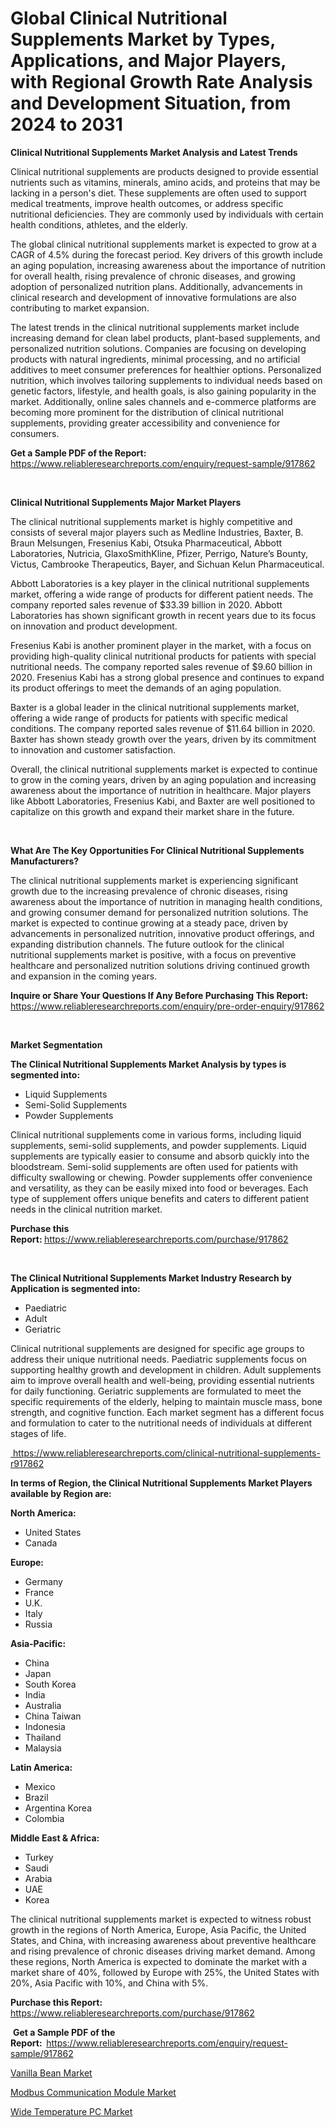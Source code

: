 <p><h1>Global Clinical Nutritional Supplements Market by Types, Applications, and Major Players, with Regional Growth Rate Analysis and Development Situation, from 2024 to 2031</h1></p><p><strong>Clinical Nutritional Supplements Market Analysis and Latest Trends</strong></p>
<p><p>Clinical nutritional supplements are products designed to provide essential nutrients such as vitamins, minerals, amino acids, and proteins that may be lacking in a person's diet. These supplements are often used to support medical treatments, improve health outcomes, or address specific nutritional deficiencies. They are commonly used by individuals with certain health conditions, athletes, and the elderly.</p><p>The global clinical nutritional supplements market is expected to grow at a CAGR of 4.5% during the forecast period. Key drivers of this growth include an aging population, increasing awareness about the importance of nutrition for overall health, rising prevalence of chronic diseases, and growing adoption of personalized nutrition plans. Additionally, advancements in clinical research and development of innovative formulations are also contributing to market expansion.</p><p>The latest trends in the clinical nutritional supplements market include increasing demand for clean label products, plant-based supplements, and personalized nutrition solutions. Companies are focusing on developing products with natural ingredients, minimal processing, and no artificial additives to meet consumer preferences for healthier options. Personalized nutrition, which involves tailoring supplements to individual needs based on genetic factors, lifestyle, and health goals, is also gaining popularity in the market. Additionally, online sales channels and e-commerce platforms are becoming more prominent for the distribution of clinical nutritional supplements, providing greater accessibility and convenience for consumers.</p></p>
<p><strong>Get a Sample PDF of the Report:&nbsp;</strong> <a href="https://www.reliableresearchreports.com/enquiry/request-sample/917862">https://www.reliableresearchreports.com/enquiry/request-sample/917862</a></p>
<p>&nbsp;</p>
<p><strong>Clinical Nutritional Supplements Major Market Players</strong></p>
<p><p>The clinical nutritional supplements market is highly competitive and consists of several major players such as Medline Industries, Baxter, B. Braun Melsungen, Fresenius Kabi, Otsuka Pharmaceutical, Abbott Laboratories, Nutricia, GlaxoSmithKline, Pfizer, Perrigo, Nature’s Bounty, Victus, Cambrooke Therapeutics, Bayer, and Sichuan Kelun Pharmaceutical.</p><p>Abbott Laboratories is a key player in the clinical nutritional supplements market, offering a wide range of products for different patient needs. The company reported sales revenue of $33.39 billion in 2020. Abbott Laboratories has shown significant growth in recent years due to its focus on innovation and product development.</p><p>Fresenius Kabi is another prominent player in the market, with a focus on providing high-quality clinical nutritional products for patients with special nutritional needs. The company reported sales revenue of $9.60 billion in 2020. Fresenius Kabi has a strong global presence and continues to expand its product offerings to meet the demands of an aging population.</p><p>Baxter is a global leader in the clinical nutritional supplements market, offering a wide range of products for patients with specific medical conditions. The company reported sales revenue of $11.64 billion in 2020. Baxter has shown steady growth over the years, driven by its commitment to innovation and customer satisfaction.</p><p>Overall, the clinical nutritional supplements market is expected to continue to grow in the coming years, driven by an aging population and increasing awareness about the importance of nutrition in healthcare. Major players like Abbott Laboratories, Fresenius Kabi, and Baxter are well positioned to capitalize on this growth and expand their market share in the future.</p></p>
<p>&nbsp;</p>
<p><strong>What Are The Key Opportunities For Clinical Nutritional Supplements Manufacturers?</strong></p>
<p><p>The clinical nutritional supplements market is experiencing significant growth due to the increasing prevalence of chronic diseases, rising awareness about the importance of nutrition in managing health conditions, and growing consumer demand for personalized nutrition solutions. The market is expected to continue growing at a steady pace, driven by advancements in personalized nutrition, innovative product offerings, and expanding distribution channels. The future outlook for the clinical nutritional supplements market is positive, with a focus on preventive healthcare and personalized nutrition solutions driving continued growth and expansion in the coming years.</p></p>
<p><strong>Inquire or Share Your Questions If Any Before Purchasing This Report:</strong> <a href="https://www.reliableresearchreports.com/enquiry/pre-order-enquiry/917862">https://www.reliableresearchreports.com/enquiry/pre-order-enquiry/917862</a></p>
<p>&nbsp;</p>
<p><strong>Market Segmentation</strong></p>
<p><strong>The Clinical Nutritional Supplements Market Analysis by types is segmented into:</strong></p>
<p><ul><li>Liquid Supplements</li><li>Semi-Solid Supplements</li><li>Powder Supplements</li></ul></p>
<p><p>Clinical nutritional supplements come in various forms, including liquid supplements, semi-solid supplements, and powder supplements. Liquid supplements are typically easier to consume and absorb quickly into the bloodstream. Semi-solid supplements are often used for patients with difficulty swallowing or chewing. Powder supplements offer convenience and versatility, as they can be easily mixed into food or beverages. Each type of supplement offers unique benefits and caters to different patient needs in the clinical nutrition market.</p></p>
<p><strong>Purchase this Report:&nbsp;</strong><a href="https://www.reliableresearchreports.com/purchase/917862">https://www.reliableresearchreports.com/purchase/917862</a></p>
<p>&nbsp;</p>
<p><strong>The Clinical Nutritional Supplements Market Industry Research by Application is segmented into:</strong></p>
<p><ul><li>Paediatric</li><li>Adult</li><li>Geriatric</li></ul></p>
<p><p>Clinical nutritional supplements are designed for specific age groups to address their unique nutritional needs. Paediatric supplements focus on supporting healthy growth and development in children. Adult supplements aim to improve overall health and well-being, providing essential nutrients for daily functioning. Geriatric supplements are formulated to meet the specific requirements of the elderly, helping to maintain muscle mass, bone strength, and cognitive function. Each market segment has a different focus and formulation to cater to the nutritional needs of individuals at different stages of life.</p></p>
<p><a href="https://www.reliableresearchreports.com/clinical-nutritional-supplements-r917862">&nbsp;https://www.reliableresearchreports.com/clinical-nutritional-supplements-r917862</a></p>
<p><strong>In terms of Region, the Clinical Nutritional Supplements Market Players available by Region are:</strong></p>
<p>
    <p> <strong> North America: </strong>
        <ul>
            <li>United States</li>
            <li>Canada</li>
        </ul>
        </p> 
    <p> <strong> Europe: </strong>
        <ul>
            <li>Germany</li>
            <li>France</li>
            <li>U.K.</li>
            <li>Italy</li>
            <li>Russia</li>
        </ul>
        </p> 
    <p> <strong> Asia-Pacific: </strong>
        <ul>
            <li>China</li>
            <li>Japan</li>
            <li>South Korea</li>
            <li>India</li>
            <li>Australia</li>
            <li>China Taiwan</li>
            <li>Indonesia</li>
            <li>Thailand</li>
            <li>Malaysia</li>
        </ul>
        </p> 
    <p> <strong> Latin America: </strong>
        <ul>
            <li>Mexico</li>
            <li>Brazil</li>
            <li>Argentina Korea</li>
            <li>Colombia</li>
        </ul>
        </p> 
    <p> <strong> Middle East & Africa: </strong>
        <ul>
            <li>Turkey</li>
            <li>Saudi</li>
            <li>Arabia</li>
            <li>UAE</li>
            <li>Korea</li>
        </ul>
    </p>
    </p>
<p><p>The clinical nutritional supplements market is expected to witness robust growth in the regions of North America, Europe, Asia Pacific, the United States, and China, with increasing awareness about preventive healthcare and rising prevalence of chronic diseases driving market demand. Among these regions, North America is expected to dominate the market with a market share of 40%, followed by Europe with 25%, the United States with 20%, Asia Pacific with 10%, and China with 5%.</p></p>
<p><strong>Purchase this Report: </strong><a href="https://www.reliableresearchreports.com/purchase/917862">https://www.reliableresearchreports.com/purchase/917862</a></p>
<p>&nbsp;<strong>Get a Sample PDF of the Report:&nbsp;&nbsp;</strong><a href="https://www.reliableresearchreports.com/enquiry/request-sample/917862">https://www.reliableresearchreports.com/enquiry/request-sample/917862</a></p>
<p><strong></strong></p>
<p><p><a href="https://www.linkedin.com/pulse/vanilla-bean-market-trends-analysis-forecasted-period-2024-2031-s0chf">Vanilla Bean Market</a></p><p><a href="https://www.linkedin.com/pulse/modbus-communication-module-market-trends-analysis-forecasted-fu6pf">Modbus Communication Module Market</a></p><p><a href="https://www.linkedin.com/pulse/wide-temperature-pc-market-insight-trends-growth-forecasted-up1kf">Wide Temperature PC Market</a></p></p>